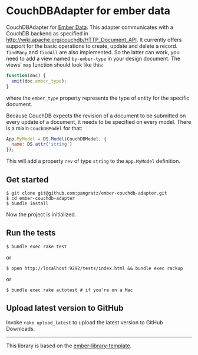 CouchDBAdapter for ember data
=============================

CouchDBAdapter for [Ember Data](https://github.com/emberjs/data). This adapter communicates with a CouchDB backend as specified in http://wiki.apache.org/couchdb/HTTP_Document_API. It currently offers support for the basic operations to create, update and delete a record. `findMany` and `findAll` are also implemented. So the latter can work, you need to add a view named `by-ember-type` in your design document. The views' `map` function should look like this:

``` javascript
function(doc) {
  emit(doc.ember_type);
}
```

where the `ember_type` property represents the type of entity for the specific document.

Because CouchDB expects the revision of a document to be submitted on every update of a document, it needs to be specified on every model. There is a mixin `CouchDBModel` for that:

``` javascript
App.MyModel = DS.Model(CouchDBModel, {
  name: DS.attr('string')
});
```

This will add a property `rev` of type `string` to the `App.MyModel` definition.


Get started
-----------

    $ git clone git@github.com:pangratz/ember-couchdb-adapter.git
    $ cd ember-couchdb-adapter
    $ bundle install

Now the project is initialized.

Run the tests
-------------

    $ bundle exec rake test

or

    $ open http://localhost:9292/tests/index.html && bundle exec rackup

or

    $ bundle exec rake autotest # if you're on a Mac

Upload latest version to GitHub
-------------------------------

Invoke `rake upload_latest` to upload the latest version to GitHub Downloads.

-----------------------------------------------

This library is based on the [ember-library-template](https://github.com/pangratz/ember-library-template).